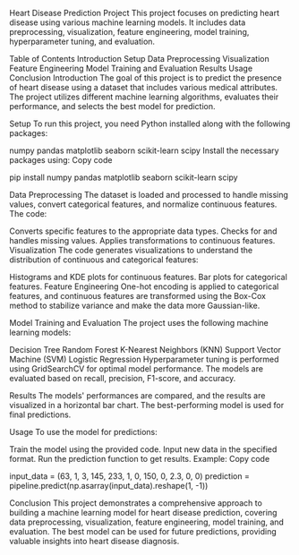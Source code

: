 Heart Disease Prediction Project
This project focuses on predicting heart disease using various machine learning models. It includes data preprocessing, visualization, feature engineering, model training, hyperparameter tuning, and evaluation.

Table of Contents
Introduction
Setup
Data Preprocessing
Visualization
Feature Engineering
Model Training and Evaluation
Results
Usage
Conclusion
Introduction
The goal of this project is to predict the presence of heart disease using a dataset that includes various medical attributes. The project utilizes different machine learning algorithms, evaluates their performance, and selects the best model for prediction.

Setup
To run this project, you need Python installed along with the following packages:

numpy
pandas
matplotlib
seaborn
scikit-learn
scipy
Install the necessary packages using:
Copy code

pip install numpy pandas matplotlib seaborn scikit-learn scipy

Data Preprocessing
The dataset is loaded and processed to handle missing values, convert categorical features, and normalize continuous features. The code:

Converts specific features to the appropriate data types.
Checks for and handles missing values.
Applies transformations to continuous features.
Visualization
The code generates visualizations to understand the distribution of continuous and categorical features:

Histograms and KDE plots for continuous features.
Bar plots for categorical features.
Feature Engineering
One-hot encoding is applied to categorical features, and continuous features are transformed using the Box-Cox method to stabilize variance and make the data more Gaussian-like.

Model Training and Evaluation
The project uses the following machine learning models:

Decision Tree
Random Forest
K-Nearest Neighbors (KNN)
Support Vector Machine (SVM)
Logistic Regression
Hyperparameter tuning is performed using GridSearchCV for optimal model performance. The models are evaluated based on recall, precision, F1-score, and accuracy.

Results
The models' performances are compared, and the results are visualized in a horizontal bar chart. The best-performing model is used for final predictions.

Usage
To use the model for predictions:

Train the model using the provided code.
Input new data in the specified format.
Run the prediction function to get results.
Example:
Copy code

input_data = (63, 1, 3, 145, 233, 1, 0, 150, 0, 2.3, 0, 0)
prediction = pipeline.predict(np.asarray(input_data).reshape(1, -1))


Conclusion
This project demonstrates a comprehensive approach to building a machine learning model for heart disease prediction, covering data preprocessing, visualization, feature engineering, model training, and evaluation. The best model can be used for future predictions, providing valuable insights into heart disease diagnosis.
